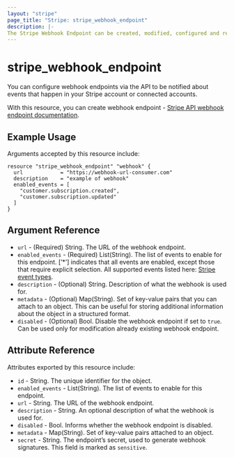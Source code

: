 ```yaml
---
layout: "stripe"
page_title: "Stripe: stripe_webhook_endpoint"
description: |-
The Stripe Webhook Endpoint can be created, modified, configured and removed by this resource.
---
```


# stripe_webhook_endpoint

You can configure webhook endpoints via the API to be notified about events that happen in your Stripe account or connected accounts.

With this resource, you can create webhook endpoint - [Stripe API webhook endpoint documentation](https://stripe.com/docs/api/webhook_endpoints). 

## Example Usage

Arguments accepted by this resource include:

```hcl
resource "stripe_webhook_endpoint" "webhook" {
  url            = "https://webhook-url-consumer.com"
  description    = "example of webhook"
  enabled_events = [
    "customer.subscription.created", 
    "customer.subscription.updated"
  ]
}
```

## Argument Reference
* `url` - (Required) String. The URL of the webhook endpoint.
* `enabled_events` - (Required) List(String). The list of events to enable for this endpoint. [’*’] indicates that all events are enabled, except those that require explicit selection. All supported events listed here: [Stripe event types](https://stripe.com/docs/api/events/types).
* `description` - (Optional) String. Description of what the webhook is used for.
* `metadata` - (Optional) Map(String). Set of key-value pairs that you can attach to an object. This can be useful for storing additional information about the object in a structured format.
* `disabled` - (Optional) Bool. Disable the webhook endpoint if set to `true`. Can be used only for modification already existing webhook endpoint.

## Attribute Reference

Attributes exported by this resource include:

* `id` - String. The unique identifier for the object.
* `enabled_events` - List(String). The list of events to enable for this endpoint.
* `url` - String. The URL of the webhook endpoint.
* `description` - String. An optional description of what the webhook is used for.
* `disabled` - Bool. Informs whether the webhook endpoint is disabled.
* `metadata` - Map(String). Set of key-value pairs attached to an object.
* `secret` - String. The endpoint’s secret, used to generate webhook signatures. This field is marked as `sensitive`.